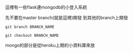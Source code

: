 這裡有一些flask連mongodb的小登入系統

先不要在master branch(就是這裡)開發 到其他的branch上開發

`git branch BRANCH_NAME`

`git checkout BRANCH_NAME`

mongo的部分是從heroku上開的小資料庫來放
